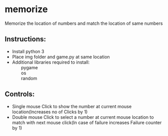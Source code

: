 # memorize  
Memorize the location of numbers and match the location of same numbers  
## Instructions:    
- Install python 3  
- Place img folder and game.py at same location  
- Additional libraries required to install:  
  &emsp;&emsp;pygame  
  &emsp;&emsp;os  
  &emsp;&emsp;random  
## Controls:
- Single mouse Click to show the number at current mouse location(Increases no of Clicks by 1)  
- Double mouse Click to select a number at current mouse location to match with next mouse click(In case of failure increases Failure counter by 1) 
 
